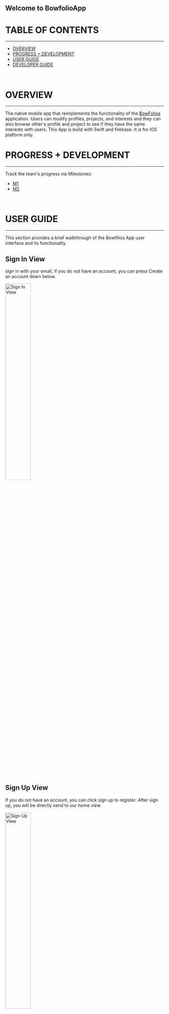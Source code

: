 ## Welcome to BowfolioApp

# TABLE OF CONTENTS
***
* [OVERVIEW](#overview)
* [PROGRESS + DEVELOPMENT](#progress--development)
* [USER GUIDE](#user-guide)
* [DEVELOPER GUIDE](#developer-guide)

<br/>

# OVERVIEW
***
The native mobile app that reimplements the functionality of the <a href="https://bowfolios.github.io/">BowFolios</a> application. Users can modify profiles, projects, and interests and they can also browse other's profile and project to see if they have the same interests with users. This App is build with Swift and firebase. It is for IOS platform only.

# PROGRESS + DEVELOPMENT
***

Track the team's progress via Milestones:
* <a href="https://github.com/trigeeks/bowfoliosApp/projects/1">M1</a>
* <a href="https://github.com/trigeeks/bowfoliosApp/projects/2">M2</a>

<br/>

# USER GUIDE
***
This section provides a brief walkthrough of the Bowfilios App user interface and its functionality.

## Sign In View
sign in with your email, if you do not have an account, you can press Create an account down below.

<img src="doc/signin.png" width="40%" alt="Sign In View">

## Sign Up View
If you do not have an account, you can click sign up to register. After sign up, you will be directly send to our home view.

<img src="doc/signUpView.png" width="40%" alt="Sign Up View">

## Home View
There are four views inside Home View, users can slide left or right to switch view. The user button on the top right can trigger a sub-menu which will lead to Edit Profile View and Add Project View.

![homeView](https://media.giphy.com/media/bI8FrAHDv9cZDz36Hj/giphy.gif)

### Profiles View
Users can see other people's profile which shows name, title, bio, interests and projects they participate in.

<img src="doc/profileView.png" width="40%" alt="Profiles View">

### Projects View
Users can see all the exist projects, which show name, description, interests and participants.

<img src="doc/projectView.png" width="40%" alt="Projects View">

### Interests View
Users can see all the interests with users and projects under that interest.

![interestView](https://media.giphy.com/media/T9PiTTL7740eeoUJFx/giphy.gif)

### Filter View
Users can user filter to choose interests to show and see who has that interest. Users can tap that Plus button to open the selection, once user select any interest, the profiles of users under that interest will be show immediately.

![filterView](https://media.giphy.com/media/zuIr6ckfeJu41ZL18E/giphy.gif)

### Edit Profile View
User can edit their own profile by tap the button on the top right, then tap My profile. Users can change their picture, name, bio, interests and projects.

<img src="doc/editProfileView.png" width="40%" alt="Edit Profile View">

### Add Project View
User can add a new project to the database and they must input enough information to create a new project.

<img src="doc/addProjectView.png" width="40%" alt="Add Project View">

# DEVELOPER GUIDE

First, install the latest version of XCode.

Second, clone the <a href="https://github.com/trigeeks/bowfoliosApp">repo</a> to your local computer. You can run the app by using either the XCode Simulator or an iPhone with the latest version. (Caution: Using the camera function on a simulator will cause a crash.)





